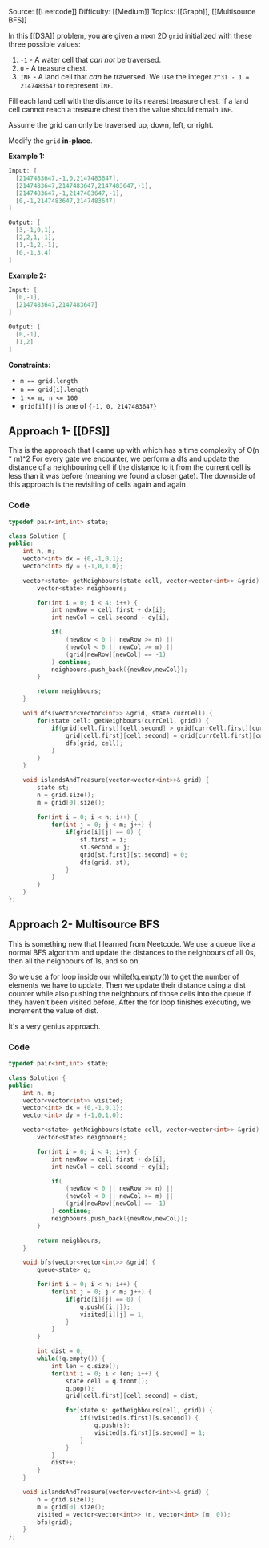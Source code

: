 Source: [[Leetcode]]
Difficulty: [[Medium]]
Topics: [[Graph]], [[Multisource BFS]]

In this [[DSA]] problem, you are given a m×n 2D `grid` initialized with these three possible values:

1. `-1` - A water cell that _can not_ be traversed.
2. `0` - A treasure chest.
3. `INF` - A land cell that _can_ be traversed. We use the integer `2^31 - 1 = 2147483647` to represent `INF`.

Fill each land cell with the distance to its nearest treasure chest. If a land cell cannot reach a treasure chest then the value should remain `INF`.

Assume the grid can only be traversed up, down, left, or right.

Modify the `grid` **in-place**.

**Example 1:**

```java
Input: [
  [2147483647,-1,0,2147483647],
  [2147483647,2147483647,2147483647,-1],
  [2147483647,-1,2147483647,-1],
  [0,-1,2147483647,2147483647]
]

Output: [
  [3,-1,0,1],
  [2,2,1,-1],
  [1,-1,2,-1],
  [0,-1,3,4]
]
```

**Example 2:**

```java
Input: [
  [0,-1],
  [2147483647,2147483647]
]

Output: [
  [0,-1],
  [1,2]
]
```

**Constraints:**

- `m == grid.length`
- `n == grid[i].length`
- `1 <= m, n <= 100`
- `grid[i][j]` is one of `{-1, 0, 2147483647}`

## Approach 1- [[DFS]]
This is the approach that I came up with which has a time complexity of O(n * m)^2
For every gate we encounter, we perform a dfs and update the distance of a neighbouring cell if the distance to it from the current cell is less than it was before (meaning we found a closer gate). The downside of this approach is the revisiting of cells again and again 

### Code 
``` cpp
typedef pair<int,int> state;

class Solution {
public:
    int n, m;
    vector<int> dx = {0,-1,0,1};
    vector<int> dy = {-1,0,1,0};

    vector<state> getNeighbours(state cell, vector<vector<int>> &grid) {
        vector<state> neighbours;

        for(int i = 0; i < 4; i++) {
            int newRow = cell.first + dx[i];
            int newCol = cell.second + dy[i];

            if(
                (newRow < 0 || newRow >= n) ||
                (newCol < 0 || newCol >= m) ||
                (grid[newRow][newCol] == -1)
            ) continue;
            neighbours.push_back({newRow,newCol});
        }

        return neighbours;
    }

    void dfs(vector<vector<int>> &grid, state currCell) {
        for(state cell: getNeighbours(currCell, grid)) {
            if(grid[cell.first][cell.second] > grid[currCell.first][currCell.second] + 1) {
                grid[cell.first][cell.second] = grid[currCell.first][currCell.second] + 1;
                dfs(grid, cell);
            }
        }
    }

    void islandsAndTreasure(vector<vector<int>>& grid) {
        state st;
        n = grid.size();
        m = grid[0].size();
        
        for(int i = 0; i < n; i++) {
            for(int j = 0; j < m; j++) {
                if(grid[i][j] == 0) {
                    st.first = i;
                    st.second = j;
                    grid[st.first][st.second] = 0;
                    dfs(grid, st);
                }
            }
        }
    }
};
```

## Approach 2- Multisource BFS 
This is something new that I learned from Neetcode. 
We use a queue like a normal BFS algorithm and update the distances to the neighbours of all 0s, then all the neighbours of 1s, and so on.

So we use a for loop inside our while(!q.empty()) to get the number of elements we have to update.
Then we update their distance using a dist counter while also pushing the neighbours of those cells into the queue if they haven't been visited before.
After the for loop finishes executing, we increment the value of dist.

It's a very genius approach.

### Code 
``` cpp
typedef pair<int,int> state;

class Solution {
public:
    int n, m;
    vector<vector<int>> visited;
    vector<int> dx = {0,-1,0,1};
    vector<int> dy = {-1,0,1,0};

    vector<state> getNeighbours(state cell, vector<vector<int>> &grid) {
        vector<state> neighbours;

        for(int i = 0; i < 4; i++) {
            int newRow = cell.first + dx[i];
            int newCol = cell.second + dy[i];

            if(
                (newRow < 0 || newRow >= n) ||
                (newCol < 0 || newCol >= m) ||
                (grid[newRow][newCol] == -1)
            ) continue;
            neighbours.push_back({newRow,newCol});
        }

        return neighbours;
    }

    void bfs(vector<vector<int>> &grid) {
        queue<state> q;

        for(int i = 0; i < n; i++) {
            for(int j = 0; j < m; j++) {
                if(grid[i][j] == 0) {
                    q.push({i,j});
                    visited[i][j] = 1;
                }
            }
        }

        int dist = 0;
        while(!q.empty()) {
            int len = q.size();
            for(int i = 0; i < len; i++) {
                state cell = q.front();
                q.pop();
                grid[cell.first][cell.second] = dist;

                for(state s: getNeighbours(cell, grid)) {
                    if(!visited[s.first][s.second]) {
                        q.push(s);
                        visited[s.first][s.second] = 1;
                    }
                }
            }
            dist++;
        }
    }

    void islandsAndTreasure(vector<vector<int>>& grid) {
        n = grid.size();
        m = grid[0].size();
        visited = vector<vector<int>> (n, vector<int> (m, 0));
        bfs(grid);
    }
};
```
